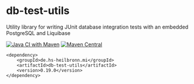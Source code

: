 # db-test-utils
Utility library for writing JUnit database integration tests with an embedded PostgreSQL and Liquibase

[![Java CI with Maven](https://github.com/hhund/db-test-utils/workflows/Java%20CI%20with%20Maven/badge.svg)](https://github.com/hhund/db-test-utils/actions?query=workflow%3A"Java+CI+with+Maven")
[![Maven Central](https://maven-badges.herokuapp.com/maven-central/de.hs-heilbronn.mi/db-test-utils/badge.svg)](https://maven-badges.herokuapp.com/maven-central/de.hs-heilbronn.mi/db-test-utils)

```
<dependency>
    <groupId>de.hs-heilbronn.mi</groupId>
    <artifactId>db-test-utils</artifactId>
    <version>0.19.0</version>
</dependency>
```
